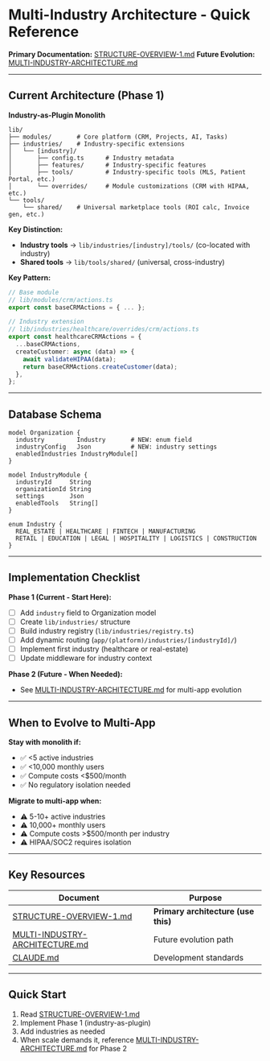 # Multi-Industry Architecture - Quick Reference

**Primary Documentation:** [STRUCTURE-OVERVIEW-1.md](./structure/STRUCTURE-OVERVIEW-1.md)
**Future Evolution:** [MULTI-INDUSTRY-ARCHITECTURE.md](./structure/MULTI-INDUSTRY-ARCHITECTURE.md)

---

## Current Architecture (Phase 1)

**Industry-as-Plugin Monolith**

```
lib/
├── modules/       # Core platform (CRM, Projects, AI, Tasks)
├── industries/    # Industry-specific extensions
│   └── [industry]/
│       ├── config.ts      # Industry metadata
│       ├── features/      # Industry-specific features
│       ├── tools/         # Industry-specific tools (MLS, Patient Portal, etc.)
│       └── overrides/     # Module customizations (CRM with HIPAA, etc.)
└── tools/
    └── shared/    # Universal marketplace tools (ROI calc, Invoice gen, etc.)
```

**Key Distinction:**
- **Industry tools** → `lib/industries/[industry]/tools/` (co-located with industry)
- **Shared tools** → `lib/tools/shared/` (universal, cross-industry)

**Key Pattern:**
```typescript
// Base module
// lib/modules/crm/actions.ts
export const baseCRMActions = { ... };

// Industry extension
// lib/industries/healthcare/overrides/crm/actions.ts
export const healthcareCRMActions = {
  ...baseCRMActions,
  createCustomer: async (data) => {
    await validateHIPAA(data);
    return baseCRMActions.createCustomer(data);
  },
};
```

---

## Database Schema

```prisma
model Organization {
  industry         Industry       # NEW: enum field
  industryConfig   Json           # NEW: industry settings
  enabledIndustries IndustryModule[]
}

model IndustryModule {
  industryId     String
  organizationId String
  settings       Json
  enabledTools   String[]
}

enum Industry {
  REAL_ESTATE | HEALTHCARE | FINTECH | MANUFACTURING
  RETAIL | EDUCATION | LEGAL | HOSPITALITY | LOGISTICS | CONSTRUCTION
}
```

---

## Implementation Checklist

**Phase 1 (Current - Start Here):**
- [ ] Add `industry` field to Organization model
- [ ] Create `lib/industries/` structure
- [ ] Build industry registry (`lib/industries/registry.ts`)
- [ ] Add dynamic routing (`app/(platform)/industries/[industryId]/`)
- [ ] Implement first industry (healthcare or real-estate)
- [ ] Update middleware for industry context

**Phase 2 (Future - When Needed):**
- See [MULTI-INDUSTRY-ARCHITECTURE.md](./structure/MULTI-INDUSTRY-ARCHITECTURE.md) for multi-app evolution

---

## When to Evolve to Multi-App

**Stay with monolith if:**
- ✅ <5 active industries
- ✅ <10,000 monthly users
- ✅ Compute costs <$500/month
- ✅ No regulatory isolation needed

**Migrate to multi-app when:**
- ⚠️ 5-10+ active industries
- ⚠️ 10,000+ monthly users
- ⚠️ Compute costs >$500/month per industry
- ⚠️ HIPAA/SOC2 requires isolation

---

## Key Resources

| Document | Purpose |
|----------|---------|
| [STRUCTURE-OVERVIEW-1.md](./structure/STRUCTURE-OVERVIEW-1.md) | **Primary architecture (use this)** |
| [MULTI-INDUSTRY-ARCHITECTURE.md](./structure/MULTI-INDUSTRY-ARCHITECTURE.md) | Future evolution path |
| [CLAUDE.md](../CLAUDE.md) | Development standards |

---

## Quick Start

1. Read [STRUCTURE-OVERVIEW-1.md](./structure/STRUCTURE-OVERVIEW-1.md)
2. Implement Phase 1 (industry-as-plugin)
3. Add industries as needed
4. When scale demands it, reference [MULTI-INDUSTRY-ARCHITECTURE.md](./structure/MULTI-INDUSTRY-ARCHITECTURE.md) for Phase 2
